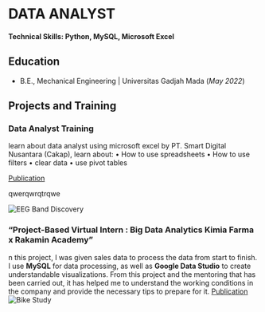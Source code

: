 # DATA ANALYST

#### Technical Skills: Python, MySQL, Microsoft Excel

## Education	 			        		
- B.E., Mechanical Engineering   |   Universitas Gadjah Mada (_May 2022_)
 

## Projects and Training
### Data Analyst Training
learn about data analyst using microsoft excel by PT. Smart Digital Nusantara (Cakap), learn about:
• How to use spreadsheets
• How to use filters
• clear data
• use pivot tables

    

[Publication](https://www.mdpi.com/1424-8220/22/8/3048)

qwerqwrqtrqwe

![EEG Band Discovery](/assets/img/eeg_band_discovery.jpeg)

### “Project-Based Virtual Intern : Big Data Analytics Kimia Farma x Rakamin Academy”

n this project, I was given sales data to process the data from start to finish. I use **MySQL** for data processing, as well as **Google Data Studio** to create understandable visualizations. From this project and the mentoring that has been carried out, it has helped me to understand the working conditions in the company and provide the necessary tips to prepare for it.
[Publication](https://lookerstudio.google.com/reporting/8bb96a4d-f6f4-4e6d-9a1a-7bb68f2ad6d9)
![Bike Study](/assets/img/bike_study.jpeg)

